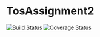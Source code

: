 # TosAssignment2
[![Build Status](https://travis-ci.com/Emanuele999-it/TosAssignment2.svg?branch=main)](https://travis-ci.com/Emanuele999-it/TosAssignment2)
[![Coverage Status](https://coveralls.io/repos/github/Emanuele999-it/TosAssignment2/badge.svg?branch=main)](https://coveralls.io/github/Emanuele999-it/TosAssignment2?branch=main)
